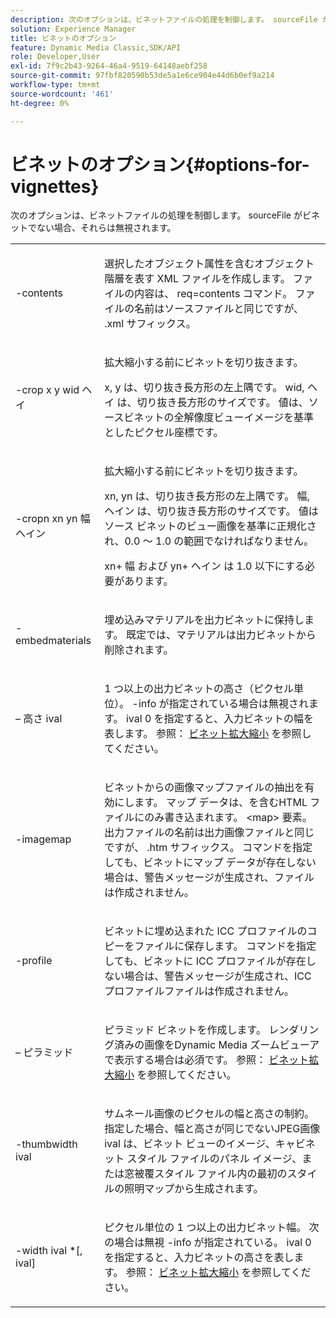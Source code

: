 ```yaml
---
description: 次のオプションは、ビネットファイルの処理を制御します。 sourceFile がビネットでない場合、それらは無視されます。
solution: Experience Manager
title: ビネットのオプション
feature: Dynamic Media Classic,SDK/API
role: Developer,User
exl-id: 7f9c2b43-9264-46a4-9519-64148aebf258
source-git-commit: 97fbf820590b53de5a1e6ce904e44d6b0ef9a214
workflow-type: tm+mt
source-wordcount: '461'
ht-degree: 0%

---
```


# ビネットのオプション{#options-for-vignettes}

次のオプションは、ビネットファイルの処理を制御します。 sourceFile がビネットでない場合、それらは無視されます。

<table id="simpletable_6D0C967EB84947FBAC34B46C4BB23AF0"> 
 <tr class="strow"> 
  <td class="stentry"> <p><span class="codeph"> -contents</span> </p></td> 
  <td class="stentry"> <p>選択したオブジェクト属性を含むオブジェクト階層を表す XML ファイルを作成します。 ファイルの内容は、 <span class="codeph"> req=contents</span> コマンド。 ファイルの名前はソースファイルと同じですが、 <span class="filepath"> .xml</span> サフィックス。 </p></td> 
 </tr> 
 <tr class="strow"> 
  <td class="stentry"> <p><span class="codeph">-crop <span class="varname"> x</span><span class="varname"> y</span><span class="varname"> wid</span><span class="varname"> ヘイ</span></span> </p></td> 
  <td class="stentry"> <p>拡大縮小する前にビネットを切り抜きます。 </p> <p><span class="codeph"><span class="varname"> x</span>,<span class="varname"> y</span></span> は、切り抜き長方形の左上隅です。 <span class="codeph"><span class="varname"> wid</span>,<span class="varname"> ヘイ</span></span> は、切り抜き長方形のサイズです。 値は、ソースビネットの全解像度ビューイメージを基準としたピクセル座標です。 </p></td> 
 </tr> 
 <tr class="strow"> 
  <td class="stentry"> <p><span class="codeph">-cropn <span class="varname"> xn</span><span class="varname"> yn</span><span class="varname"> 幅</span><span class="varname"> ヘイン</span></span> </p> </td> 
  <td class="stentry"> <p>拡大縮小する前にビネットを切り抜きます。 </p> <p><span class="codeph"><span class="varname"> xn</span>,<span class="varname"> yn</span></span> は、切り抜き長方形の左上隅です。 <span class="codeph"><span class="varname"> 幅</span>,<span class="varname"> ヘイン</span></span> は、切り抜き長方形のサイズです。 値はソース ビネットのビュー画像を基準に正規化され、0.0 ～ 1.0 の範囲でなければなりません。 </p> <p><span class="codeph"><span class="varname"> xn</span></span>+<span class="codeph"><span class="varname"> 幅</span></span> および <span class="codeph"><span class="varname"> yn</span></span>+<span class="codeph"><span class="varname"> ヘイン</span></span> は 1.0 以下にする必要があります。 </p></td> 
 </tr> 
 <tr class="strow"> 
  <td class="stentry"> <p><span class="codeph"> -embedmaterials</span> </p></td> 
  <td class="stentry"> <p>埋め込みマテリアルを出力ビネットに保持します。 既定では、マテリアルは出力ビネットから削除されます。 </p></td> 
 </tr> 
 <tr class="strow"> 
  <td class="stentry"> <p><span class="codeph"> – 高さ <span class="varname"> ival</span></span> </p></td> 
  <td class="stentry"> <p>1 つ以上の出力ビネットの高さ（ピクセル単位）。 -info が指定されている場合は無視されます。 <span class="varname"> ival</span> 0 を指定すると、入力ビネットの幅を表します。 参照： <a href="../../../../ir-api/vntc/utilities/c-ir-vignette-converter-vntc/c-ir-vignette-scaling.md#concept-e373a29c2f954df98d704c7723804585" type="concept" format="dita" scope="local"> ビネット拡大縮小</a> を参照してください。 </p></td> 
 </tr> 
 <tr class="strow"> 
  <td class="stentry"> <p><span class="codeph"> -imagemap</span> </p></td> 
  <td class="stentry"> <p>ビネットからの画像マップファイルの抽出を有効にします。 マップ データは、を含むHTML ファイルにのみ書き込まれます。 <span class="codeph"> &lt;map&gt;</span> 要素。 出力ファイルの名前は出力画像ファイルと同じですが、 <span class="filepath"> .htm</span> サフィックス。 コマンドを指定しても、ビネットにマップ データが存在しない場合は、警告メッセージが生成され、ファイルは作成されません。 </p></td> 
 </tr> 
 <tr class="strow"> 
  <td class="stentry"> <p><span class="codeph"> -profile</span> </p></td> 
  <td class="stentry"> <p>ビネットに埋め込まれた ICC プロファイルのコピーをファイルに保存します。 コマンドを指定しても、ビネットに ICC プロファイルが存在しない場合は、警告メッセージが生成され、ICC プロファイルファイルは作成されません。 </p></td> 
 </tr> 
 <tr class="strow"> 
  <td class="stentry"> <p><span class="codeph">  – ピラミッド</span> </p></td> 
  <td class="stentry"> <p>ピラミッド ビネットを作成します。 レンダリング済みの画像をDynamic Media ズームビューアで表示する場合は必須です。 参照： <a href="../../../../ir-api/vntc/utilities/c-ir-vignette-converter-vntc/c-ir-vignette-scaling.md#concept-e373a29c2f954df98d704c7723804585" type="concept" format="dita" scope="local"> ビネット拡大縮小</a> を参照してください。 </p></td> 
 </tr> 
 <tr class="strow"> 
  <td class="stentry"> <p><span class="codeph">-thumbwidth <span class="varname"> ival</span></span> </p></td> 
  <td class="stentry"> <p>サムネール画像のピクセルの幅と高さの制約。 指定した場合、幅と高さが同じでないJPEG画像 <span class="varname"> ival</span> は、ビネット ビューのイメージ、キャビネット スタイル ファイルのパネル イメージ、または窓被覆スタイル ファイル内の最初のスタイルの照明マップから生成されます。 </p></td> 
 </tr> 
 <tr class="strow"> 
  <td class="stentry"> <p><span class="codeph">-width <span class="varname"> ival</span> *[,<span class="varname"> ival</span>]</span> </p></td> 
  <td class="stentry"> <p>ピクセル単位の 1 つ以上の出力ビネット幅。 次の場合は無視 <span class="codeph"> -info</span> が指定されている。 <span class="varname"> ival</span> 0 を指定すると、入力ビネットの高さを表します。 参照： <a href="../../../../ir-api/vntc/utilities/c-ir-vignette-converter-vntc/c-ir-vignette-scaling.md#concept-e373a29c2f954df98d704c7723804585" type="concept" format="dita" scope="local"> ビネット拡大縮小</a> を参照してください。 </p></td> 
 </tr> 
</table>
